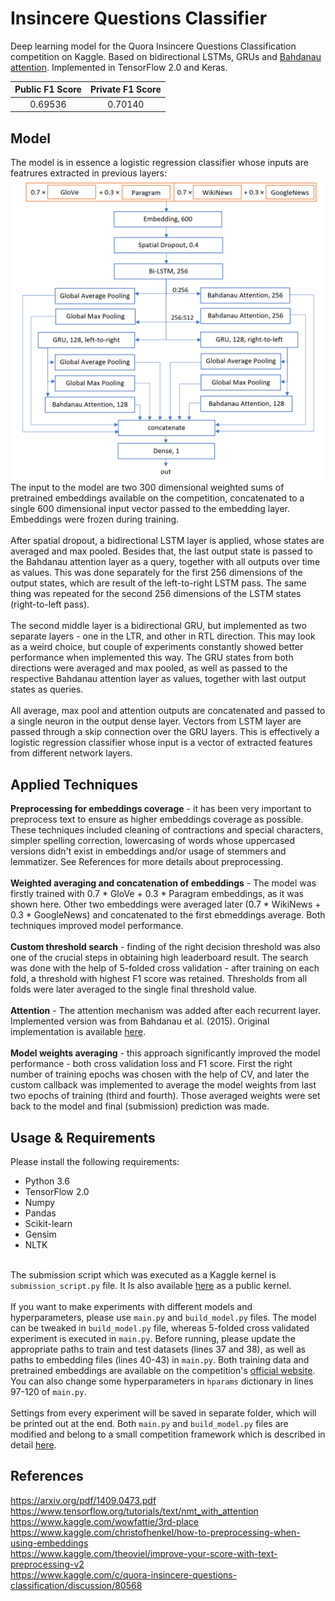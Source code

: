 # Insincere Questions Classifier
Deep learning model for the Quora Insincere Questions Classification competition on Kaggle. Based on bidirectional LSTMs, GRUs and [Bahdanau attention](https://arxiv.org/pdf/1409.0473.pdf). Implemented in TensorFlow 2.0 and Keras.

| Public F1 Score  | Private F1 Score |
| :--------------: |:----------------:| 
| 0.69536          | 0.70140          |

## Model
The model is in essence a logistic regression classifier whose inputs are featrures extracted in previous layers: 
<br>
<img src="model.PNG" width="640">
<br>
The input to the model are two 300 dimensional weighted sums of pretrained embeddings available on the competition, concatenated to a single 600 dimensional input vector passed to the embedding layer. Embeddings were frozen during training.<br><br>
After spatial dropout, a bidirectional LSTM layer is applied, whose states are averaged and max pooled. Besides that, the last output state is passed to the Bahdanau attention layer as a query, together with all outputs over time as values. This was done separately for the first 256 dimensions of the output states, which are result of the left-to-right LSTM pass. The same thing was repeated for the second 256 dimensions of the LSTM states (right-to-left pass).<br><br>
The second middle layer is a bidirectional GRU, but implemented as two separate layers - one in the LTR, and other in RTL direction. This may look as a weird choice, but couple of experiments constantly showed better performance when implemented this way. The GRU states from both directions were averaged and max pooled, as well as passed to the respective Bahdanau attention layer as values, together with last output states as queries.<br><br>
All average, max pool and attention outputs are concatenated and passed to a single neuron in the output dense layer. Vectors from LSTM layer are passed through a skip connection over the GRU layers. This is effectively a logistic regression classifier whose input is a vector of extracted features from different network layers. 

## Applied Techniques
**Preprocessing for embeddings coverage** - it has been very important to preprocess text to ensure as higher embeddings coverage as possible. These techniques included cleaning of contractions and special characters, simpler spelling correction, lowercasing of words whose uppercased versions didn't exist in embeddings and/or usage of stemmers and lemmatizer. See References for more details about preprocessing.<br><br>
**Weighted averaging and concatenation of embeddings** - The model was firstly trained with 0.7 * GloVe + 0.3 * Paragram embeddings, as it was shown here. Other two embeddings were averaged later (0.7 * WikiNews + 0.3 * GoogleNews) and concatenated to the first ebmeddings average. Both techniques improved model performance.<br><br>
**Custom threshold search** - finding of the right decision threshold was also one of the crucial steps in obtaining high leaderboard result. The search was done with the help of 5-folded cross validation - after training on each fold, a threshold with highest F1 score was retained. Thresholds from all folds were later averaged to the single final threshold value.<br><br>
**Attention** - The attention mechanism was added after each recurrent layer. Implemented version was from Bahdanau et al. (2015). Original implementation is available [here](https://www.tensorflow.org/tutorials/text/nmt_with_attention).<br><br>
**Model weights averaging** - this approach significantly improved the model performance - both cross validation loss and F1 score. First the right number of training epochs was chosen with the help of CV, and later the custom callback was implemented to average the model weights from last two epochs of training (third and fourth). Those averaged weights were set back to the model and final (submission) prediction was made.

## Usage & Requirements
Please install the following requirements:
* Python 3.6
* TensorFlow 2.0
* Numpy
* Pandas
* Scikit-learn
* Gensim
* NLTK
<br><br>

The submission script which was executed as a Kaggle kernel is `submission_script.py` file. It Is also available 
[here](https://www.kaggle.com/milanp/quora-insincere-questions-late-submission-script/code?scriptVersionId=23933427) as a public kernel.
<br><br>
If you want to make experiments with different models and hyperparameters, please use `main.py` and `build_model.py` files. The model can be tweaked in `build_model.py` file, whereas 5-folded cross validated experiment is executed in `main.py`. Before running, please update the appropriate paths to train and test datasets (lines 37 and 38), as well as paths to embedding files (lines 40-43) in `main.py`. Both training data and pretrained embeddings are available on the competition's [official website](https://www.kaggle.com/c/quora-insincere-questions-classification/). You can also change some hyperparameters in `hparams` dictionary in lines 97-120 of `main.py`. 
<br><br>
Settings from every experiment will be saved in separate folder, which will be printed out at the end. Both `main.py` and `build_model.py` files are modified and belong to a small competition framework which is described in detail [here](https://github.com/mpavlovic/toxic-comments-classification).

## References
https://arxiv.org/pdf/1409.0473.pdf <br>
https://www.tensorflow.org/tutorials/text/nmt_with_attention <br>
https://www.kaggle.com/wowfattie/3rd-place <br>
https://www.kaggle.com/christofhenkel/how-to-preprocessing-when-using-embeddings <br>
https://www.kaggle.com/theoviel/improve-your-score-with-text-preprocessing-v2 <br>
https://www.kaggle.com/c/quora-insincere-questions-classification/discussion/80568 <br>

